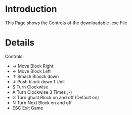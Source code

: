 # Introduction #

This Page shows the Controls of the downloadable .exe File


# Details #


Controls:
  * →   Move Block Right
  * ←   Move Block Left
  * ↑   Smash Bloock down
  * ↓   Push block down 1 Unit
  * S   Turn Clockwise
  * A   Turn Clockwise 3 Times ;-)
  * G   Turn ghost Block on and off (Default on)
  * N   Turn Next Block on and off
  * ESC Exit Game